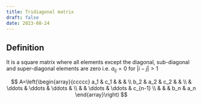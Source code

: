```yaml
---
title: Tridiagonal matrix
draft: false
date: 2023-08-24
---
```


## Definition 
It is a square matrix where all elements except the diagonal, sub-diagonal and super-diagonal elements are zero i.e. $a_{i j}=0$ for $|i-j|>1$

$$
A=\left(\begin{array}{ccccc}
a_1 & c_1 & & & \\
b_2 & a_2 & c_2 & & \\
& \ddots & \ddots & \ddots & \\
& & \ddots & \ddots & c_{n-1} \\
& & & b_n & a_n
\end{array}\right)
$$






